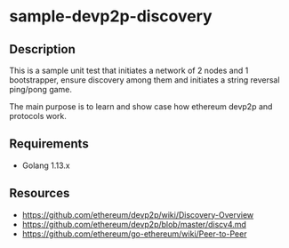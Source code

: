 # sample-devp2p-discovery
## Description
This is a sample unit test that initiates a network of 2 nodes and 1 bootstrapper, ensure discovery among them and initiates a string reversal ping/pong game.

The main purpose is to learn and show case how ethereum devp2p and protocols work.
## Requirements
- Golang 1.13.x
## Resources
- https://github.com/ethereum/devp2p/wiki/Discovery-Overview
- https://github.com/ethereum/devp2p/blob/master/discv4.md
- https://github.com/ethereum/go-ethereum/wiki/Peer-to-Peer
